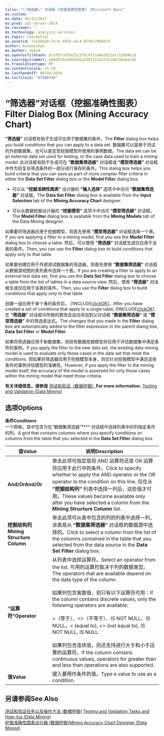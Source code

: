 ```yaml
---
title: "\"筛选器\" 对话框 (挖掘准确性图表) |Microsoft Docs"
ms.custom: ''
ms.date: 06/13/2017
ms.prod: sql-server-2014
ms.reviewer: ''
ms.technology: analysis-services
ms.topic: conceptual
ms.assetid: 71e884a9-7ec4-4459-a4c4-87f6c796d478
author: minewiskan
ms.author: owend
ms.openlocfilehash: dcdfb7cd7b425c3f8c4711e8b1812afc12898e1d
ms.sourcegitcommit: ad4d92dce894592a259721a1571b1d8736abacdb
ms.translationtype: MT
ms.contentlocale: zh-CN
ms.lasthandoff: 08/04/2020
ms.locfileid: "87588746"
---
```

# <a name="filter-dialog-box-mining-accuracy-chart"></a><span data-ttu-id="20372-102">“筛选器”对话框（挖掘准确性图表）</span><span class="sxs-lookup"><span data-stu-id="20372-102">Filter Dialog Box (Mining Accuracy Chart)</span></span>
  <span data-ttu-id="20372-103">**“筛选器”** 对话框有助于生成可应用于数据集的条件。</span><span class="sxs-lookup"><span data-stu-id="20372-103">The **Filter** dialog box helps you build conditions that you can apply to a data set.</span></span> <span data-ttu-id="20372-104">数据集可以是用于测试的外部数据集，也可以是定型挖掘模型所使用的事例数据。</span><span class="sxs-lookup"><span data-stu-id="20372-104">The data set can be an external data set used for testing, or the case data used to train a mining model.</span></span> <span data-ttu-id="20372-105">此对话框有助于生成可在 **“数据集筛选器”** 对话框或 **“模型筛选器”** 对话框中作为较复杂筛选条件的一部分进行保存的条件。</span><span class="sxs-lookup"><span data-stu-id="20372-105">This dialog box helps you build criteria that you can save as part of more complex filter criteria in either the **Data Set Filter** dialog box or the **Model Filter** dialog box.</span></span>  
  
-   <span data-ttu-id="20372-106">可以从 **“挖掘准确性图表”** 设计器的 **“输入选择”** 选项卡中访问 **“数据集筛选器”** 对话框。</span><span class="sxs-lookup"><span data-stu-id="20372-106">The **Data Set Filter** dialog box is available from the **Input Selection** tab of the **Mining Accuracy Chart** designer.</span></span>  
  
-   <span data-ttu-id="20372-107">可以从数据挖掘设计器的 **“挖掘模型”** 选项卡中访问 **“模型筛选器”** 对话框。</span><span class="sxs-lookup"><span data-stu-id="20372-107">The **Model Filter** dialog box is available from the **Mining Models** tab of the Data Mining designer.</span></span>  
  
 <span data-ttu-id="20372-108">如果要将筛选器应用于挖掘模型，则首先使用 **“模型筛选器”** 对话框选择一个表。</span><span class="sxs-lookup"><span data-stu-id="20372-108">If you are applying a filter to a mining model, first you use the **Model Filter** dialog box to choose a table.</span></span> <span data-ttu-id="20372-109">然后，可以使用 **“筛选器”** 对话框生成仅应用于该表的条件。</span><span class="sxs-lookup"><span data-stu-id="20372-109">Then, you can use the **Filter** dialog box to build conditions that apply only to that table.</span></span>  
  
 <span data-ttu-id="20372-110">如果要创建应用于外部测试数据集的筛选器，则首先使用 **“数据集筛选器”** 对话框从数据源视图的表列表中选择一个表。</span><span class="sxs-lookup"><span data-stu-id="20372-110">If you are creating a filter to apply to an external test data set, first you use the **Data Set Filter** dialog box to choose a table from the list of tables in a data source view.</span></span> <span data-ttu-id="20372-111">然后，使用 **“筛选器”** 对话框生成仅应用于该表的条件。</span><span class="sxs-lookup"><span data-stu-id="20372-111">Then, you use the **Filter** dialog box to build conditions that apply only to that table.</span></span>  
  
 <span data-ttu-id="20372-112">创建一组应用于单个表的条件后， [!INCLUDE[clickOK](../includes/clickok-md.md)]。</span><span class="sxs-lookup"><span data-stu-id="20372-112">After you have created a set of conditions that apply to a single table, [!INCLUDE[clickOK](../includes/clickok-md.md)].</span></span> <span data-ttu-id="20372-113">在 **“筛选器”** 对话框中所做的更改会自动添加到父对话框 **“数据集筛选器”** 或 **“模型筛选器”** 中的筛选表达式。</span><span class="sxs-lookup"><span data-stu-id="20372-113">The changes that you made in the **Filter** dialog box are automatically added to the filter expression in the parent dialog box, **Data Set Filter** or **Model Filter**.</span></span>  
  
 <span data-ttu-id="20372-114">如果将筛选器应用于新数据集，则现有数据挖掘模型将仅用于评估数据集中满足条件的事例。</span><span class="sxs-lookup"><span data-stu-id="20372-114">If you apply the filter to the new data set, the existing data mining model is used to evaluate only those cases in the data set that meet the conditions.</span></span> <span data-ttu-id="20372-115">但如果将筛选器应用于挖掘模型本身，则仅针对挖掘模型中满足这些条件的事例评估模型的准确性。</span><span class="sxs-lookup"><span data-stu-id="20372-115">However, if you apply the filter to the mining model itself, the accuracy of the model is assessed for only those cases within the mining model that meet those criteria.</span></span>  
  
 <span data-ttu-id="20372-116">**有关详细信息，请参阅** [测试和验证（数据挖掘）](data-mining/testing-and-validation-data-mining.md)</span><span class="sxs-lookup"><span data-stu-id="20372-116">**For more information:** [Testing and Validation &#40;Data Mining&#41;](data-mining/testing-and-validation-data-mining.md)</span></span>  
  
## <a name="options"></a><span data-ttu-id="20372-117">选项</span><span class="sxs-lookup"><span data-stu-id="20372-117">Options</span></span>  
 <span data-ttu-id="20372-118">**条件**</span><span class="sxs-lookup"><span data-stu-id="20372-118">**Conditions**</span></span>  
 <span data-ttu-id="20372-119">一个网格，其中包含为在“数据集筛选器”\*\*\*\* 对话框中选择的表中的列指定条件的列。</span><span class="sxs-lookup"><span data-stu-id="20372-119">A grid that contains columns where you specify conditions on columns from the table that you selected in the **Data Set Filter** dialog box.</span></span>  
  
|<span data-ttu-id="20372-120">值</span><span class="sxs-lookup"><span data-stu-id="20372-120">Value</span></span>|<span data-ttu-id="20372-121">说明</span><span class="sxs-lookup"><span data-stu-id="20372-121">Description</span></span>|  
|-----------|-----------------|  
|<span data-ttu-id="20372-122">**And/Or**</span><span class="sxs-lookup"><span data-stu-id="20372-122">**And/Or**</span></span>|<span data-ttu-id="20372-123">单击此项可指定是将 AND 运算符还是 OR 运算符应用于此行中的条件。</span><span class="sxs-lookup"><span data-stu-id="20372-123">Click to specify whether to apply the AND operator or the OR operator to the condition on this line.</span></span> <span data-ttu-id="20372-124">仅在从 **“挖掘结构列”** 列表中选择一列后，这些值才可用。</span><span class="sxs-lookup"><span data-stu-id="20372-124">These values become available only after you have selected a column from the **Mining Structure Column** list.</span></span>|  
|<span data-ttu-id="20372-125">**挖掘结构列**</span><span class="sxs-lookup"><span data-stu-id="20372-125">**Mining Structure Column**</span></span>|<span data-ttu-id="20372-126">单击此项可从表中包含的列的列表中选择一列，该表是从 **“数据集筛选器”** 对话框的数据源中选择的。</span><span class="sxs-lookup"><span data-stu-id="20372-126">Click to select a column from the list of the columns contained in the table that you selected from the data source in the **Data Set Filter** dialog box.</span></span>|  
|<span data-ttu-id="20372-127">**“运算符”**</span><span class="sxs-lookup"><span data-stu-id="20372-127">**Operator**</span></span>|<span data-ttu-id="20372-128">从列表中选择运算符。</span><span class="sxs-lookup"><span data-stu-id="20372-128">Select an operator from the list.</span></span> <span data-ttu-id="20372-129">可用的运算符取决于列的数据类型。</span><span class="sxs-lookup"><span data-stu-id="20372-129">The operators that are available depend on the data type of the column.</span></span><br /><br /> <span data-ttu-id="20372-130">如果列包含离散值，则只有以下运算符可用：</span><span class="sxs-lookup"><span data-stu-id="20372-130">If the column contains discrete values, only the following operators are available:</span></span><br /><br /> <span data-ttu-id="20372-131">=（等于）、<>（不等于）、IS NOT NULL、IS NULL。</span><span class="sxs-lookup"><span data-stu-id="20372-131">= (equal to), <> (not equal to), IS NOT NULL, IS NULL.</span></span><br /><br /> <span data-ttu-id="20372-132">如果列包含连续值，则还支持进行大于和小于运算的运算符。</span><span class="sxs-lookup"><span data-stu-id="20372-132">If the column contains continuous values, operators for greater than and less than operations are also supported.</span></span>|  
|<span data-ttu-id="20372-133">**值**</span><span class="sxs-lookup"><span data-stu-id="20372-133">**Value**</span></span>|<span data-ttu-id="20372-134">键入要用作条件的值。</span><span class="sxs-lookup"><span data-stu-id="20372-134">Type a value to use as a condition.</span></span>|  
  
## <a name="see-also"></a><span data-ttu-id="20372-135">另请参阅</span><span class="sxs-lookup"><span data-stu-id="20372-135">See Also</span></span>  
 <span data-ttu-id="20372-136">[测试和验证任务以及操作方法 &#40;数据挖掘&#41;](data-mining/testing-and-validation-tasks-and-how-tos-data-mining.md) </span><span class="sxs-lookup"><span data-stu-id="20372-136">[Testing and Validation Tasks and How-tos &#40;Data Mining&#41;](data-mining/testing-and-validation-tasks-and-how-tos-data-mining.md) </span></span>  
 [<span data-ttu-id="20372-137">挖掘准确性图表设计器 &#40;数据挖掘&#41;</span><span class="sxs-lookup"><span data-stu-id="20372-137">Mining Accuracy Chart Designer &#40;Data Mining&#41;</span></span>](mining-accuracy-chart-designer-data-mining.md)  
  
  
